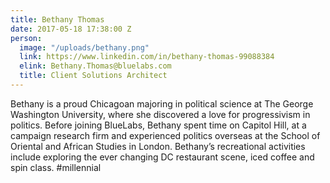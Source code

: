 ```yaml
---
title: Bethany Thomas
date: 2017-05-18 17:38:00 Z
person:
  image: "/uploads/bethany.png"
  link: https://www.linkedin.com/in/bethany-thomas-99088384
  elink: Bethany.Thomas@bluelabs.com
  title: Client Solutions Architect
---
```


​Bethany is a proud Chicagoan majoring in political science at The George Washington University, where she discovered a love for progressivism in politics. Before joining BlueLabs, Bethany spent time on Capitol Hill, at a campaign research firm and experienced politics overseas at the School of Oriental and African Studies in London. Bethany’s recreational activities include exploring the ever changing DC restaurant scene, iced coffee and spin class. #millennial